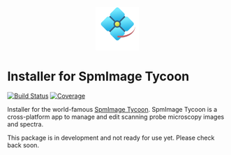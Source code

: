 <p align="center">
  <img width="100" height="100" src="res/SpmImageTycoon_animated.svg?raw=true" />
</p>

# Installer for SpmImage Tycoon

[![Build Status](https://github.com/alexriss/SpmImageTycoonInstaller.jl/actions/workflows/CI.yml/badge.svg?branch=main)](https://github.com/alexriss/SpmImageTycoonInstaller.jl/actions/workflows/CI.yml?query=branch%3Amain)
[![Coverage](https://codecov.io/gh/alexriss/SpmImageTycoonInstaller.jl/branch/main/graph/badge.svg)](https://codecov.io/gh/alexriss/SpmImageTycoonInstaller.jl)

Installer for the world-famous [SpmImage Tycoon](https://github.com/alexriss/SpmImageTycoon.jl). SpmImage Tycoon is a cross-platform app to manage and edit scanning probe microscopy images and spectra.

This package is in development and not ready for use yet. Please check back soon.

